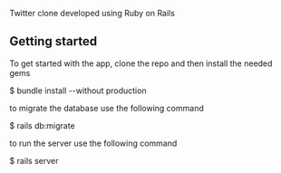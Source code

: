 Twitter clone developed using Ruby on Rails






## Getting started

To get started with the app, clone the repo and then install the needed gems


$ bundle install --without production

to  migrate the database use the following command 


$ rails db:migrate




to run the server use the following command

$ rails server

